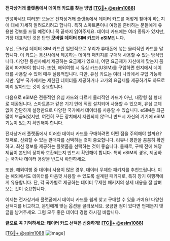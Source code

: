 **전자상거래 플랫폼에서 데이터 카드를 찾는 방법 [[TG💪+ @esim1088](https://t.me/s/esim1088)]**

안녕하세요 여러분! 오늘은 전자상거래 플랫폼에서 데이터 카드를 어떻게 찾아야 하는지에 대해 자세히 알려드리려고 합니다. 특히 스마트폰이나 여행을 준비하는 분들에게 유용한 정보를 드릴 예정이니 꼭 끝까지 읽어주세요. 데이터 카드에는 여러 종류가 있지만, 가장 대표적인 것은 단연 **모바일 데이터 SIM 카드**와 **eSIM**입니다.

우선, 모바일 데이터 SIM 카드란 일반적으로 우리가 휴대폰에 넣는 물리적인 카드를 말합니다. 이 카드는 통신사에서 제공하는 데이터 패키지를 구매해 사용할 수 있는 방식입니다. 다양한 통신사에서 제공하는 요금제가 있으니, 어떤 요금제가 자신에게 맞는지 꼼꼼히 따져봐야 합니다. 또한, 해외여행 시 유심 카드(USIM)를 구입하면 현지에서 데이터를 사용할 수 있어 매우 실용적입니다. 다만, 유심 카드는 여러 나라에서 구입 가능하지만, 일부 국가에서는 제한된 데이터를 제공하거나 고가의 요금제를 제공하기도 하므로 미리 알아보는 것이 중요합니다.

다음으로 eSIM은 전통적인 유심 카드와 다르게 물리적인 카드가 아닌, 내장형 칩 형태로 제공됩니다. 스마트폰과 같은 기기 안에 직접 설치되어 사용할 수 있으며, 유심 교체 없이 간단하게 설정만으로 다양한 국가에서 데이터를 사용할 수 있습니다. eSIM은 최근 많이 보급되었지만, 여전히 모든 장치에서 지원되지 않으니 반드시 자신의 기기에 eSIM 기능이 있는지 확인해야 합니다.

전자상거래 플랫폼에서 이러한 데이터 카드를 구매하려면 어떤 점을 주의해야 할까요? 첫째로, 신뢰할 수 있는 판매자를 선택하는 것이 중요합니다. 리뷰나 평판을 꼼꼼히 확인하고, 최신 정보를 제공하는 플랫폼을 선택하는 것이 좋습니다. 둘째로, 구매 전에 해당 제품이 본인의 장치와 호환되는지 반드시 확인해야 합니다. 특히 eSIM의 경우, 제공하는 국가나 데이터 용량을 반드시 확인하세요.

또한, 해외여행 중 데이터 사용이 많은 경우, 데이터 무제한 패키지를 추천드립니다. 이는 해외에서도 데이터를 마음껏 사용할 수 있도록 설계된 패키지로, 특히 장기 여행객에게 유용합니다. 단, 각 국가별로 제공하는 데이터 무제한 패키지의 상세 내용을 잘 살펴보는 것이 중요합니다.

이제는 전자상거래 플랫폼에서 데이터 카드를 쉽게 찾고 구매할 수 있을 거예요! 다양한 선택지를 비교하고, 본인에게 맞는 옵션을 골라보세요. 궁금한 점이 있다면 언제든지 댓글을 남겨주세요. 그럼 모두 좋은 데이터 경험 하시길 바랍니다. 

**끝으로 꼭 기억하세요: 데이터 카드 선택은 신중하게! [[TG💪+ @esim1088](https://t.me/s/esim1088)]**

[[TG💪+ @esim1088](https://t.me/s/esim1088) ![Image](https://i.postimg.cc/Y0z9fWf4/image.png)]